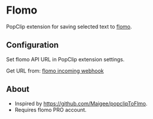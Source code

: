 # Flomo

PopClip extension for saving selected text to [flomo](https://flomoapp.com/).

## Configuration

Set flomo API URL in PopClip extension settings.

Get URL from:
[flomo incoming webhook](https://flomoapp.com/mine?source=incoming_webhook)

## About

- Inspired by <https://github.com/Maigee/popclipToFlmo>.
- Requires flomo PRO account.
